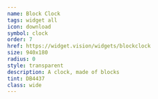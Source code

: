 ```yaml
---
name: Block Clock
tags: widget all
icon: download 
symbol: clock
order: 7
href: https://widget.vision/widgets/blockclock
size: 940x180
radius: 0
style: transparent
description: A clock, made of blocks
tint: DB4437
class: wide
---
```




